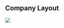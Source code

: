 ## Company Layout
<a target="_blank" href="https://anproducts.netlify.app/">
	<img src="https://res.cloudinary.com/dile8hu1p/image/upload/v1645058586/websites/company_veqnsn.png"  >
</a>
 